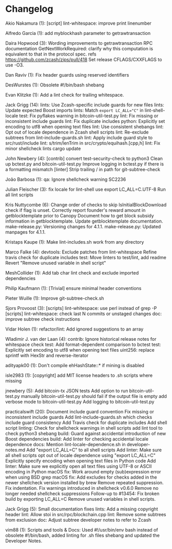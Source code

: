 Changelog
=========

Akio Nakamura (1):
      [script] lint-whitespace: improve print linenumber

Alfredo Garcia (1):
      add myblockhash parameter to getrawtransaction

Daira Hopwood (3):
      Wording improvements to getrawtransaction RPC documentation
      GetNextWorkRequired: clarify why this computation is equivalent to that in the protocol spec. refs https://github.com/zcash/zips/pull/418
      Set release CFLAGS/CXXFLAGS to use -O3.

Dan Raviv (1):
      Fix header guards using reserved identifiers

DesWurstes (1):
      Obsolete #!/bin/bash shebang

Evan Klitzke (1):
      Add a lint check for trailing whitespace.

Jack Grigg (14):
      lints: Use Zcash-specific include guards for new files
      lints: Update expected Boost imports
      lints: Match `export LC_ALL="C"` in lint-shell-locale
      test: Fix pyflakes warning in bitcoin-util-test.py
      lint: Fix missing or inconsistent include guards
      lint: Fix duplicate includes
      python: Explicitly set encoding to utf8 when opening text files
      lint: Use consistent shebangs
      lint: Opt out of locale dependence in Zcash shell scripts
      lint: Re-exclude subtrees from lint-include-guards.sh
      lint: Apply include guard style to src/rust/include
      lint: s/trim/lenTrim in src/crypto/equihash.[cpp,h]
      lint: Fix minor shellcheck lints
      cargo update

John Newbery (4):
      [contrib] convert test-security-check to python3
      Clean up bctest.py and bitcoin-util-test.py
      Improve logging in bctest.py if there is a formatting mismatch
      [linter] Strip trailing / in path for git-subtree-check

João Barbosa (1):
      qa: Ignore shellcheck warning SC2236

Julian Fleischer (3):
      fix locale for lint-shell
      use export LC_ALL=C.UTF-8
      Run all lint scripts

Kris Nuttycombe (6):
      Change order of checks to skip IsInitialBlockDownload check if flag is unset.
      Correctly report founder's reward amount in getblocktemplate prior to Canopy
      Document how to get block subsidy information in getblocktemplate.
      Update getblocktemplate documentation.
      make-release.py: Versioning changes for 4.1.1.
      make-release.py: Updated manpages for 4.1.1.

Kristaps Kaupe (1):
      Make lint-includes.sh work from any directory

Marco Falke (4):
      devtools: Exclude patches from lint-whitespace
      Refine travis check for duplicate includes
      test: Move linters to test/lint, add readme
      Revert "Remove unused variable in shell script"

MeshCollider (1):
      Add tab char lint check and exclude imported dependencies

Philip Kaufmann (1):
      [Trivial] ensure minimal header conventions

Pieter Wuille (1):
      Improve git-subtree-check.sh

Sjors Provoost (3):
      [scripts] lint-whitespace: use perl instead of grep -P
      [scripts] lint-whitespace: check last N commits or unstaged changes
      doc: improve subtree check instructions

Vidar Holen (1):
      refactor/lint: Add ignored suggestions to an array

Wladimir J. van der Laan (4):
      contrib: Ignore historical release notes for whitespace check
      test: Add format-dependent comparison to bctest
      test: Explicitly set encoding to utf8 when opening text files
      uint256: replace sprintf with HexStr and reverse-iterator

adityapk00 (1):
      Don't compile ehHashState::* if mining is disabled

isle2983 (1):
      [copyright] add MIT license headers to .sh scripts where missing

jnewbery (5):
      Add bitcoin-tx JSON tests
      Add option to run bitcoin-util-test.py manually
      bitcoin-util-test.py should fail if the output file is empty
      add verbose mode to bitcoin-util-test.py
      Add logging to bitcoin-util-test.py

practicalswift (20):
      Document include guard convention
      Fix missing or inconsistent include guards
      Add lint-include-guards.sh which checks include guard consistency
      Add Travis check for duplicate includes
      Add shell script linting: Check for shellcheck warnings in shell scripts
      add lint tool to check python3 shebang
      build: Guard against accidental introduction of new Boost dependencies
      build: Add linter for checking accidental locale dependence
      docs: Mention lint-locale-dependence.sh in developer-notes.md
      Add "export LC_ALL=C" to all shell scripts
      Add linter: Make sure all shell scripts opt out of locale dependence using "export LC_ALL=C"
      Explicitly specify encoding when opening text files in Python code
      Add linter: Make sure we explicitly open all text files using UTF-8 or ASCII encoding in Python
      macOS fix: Work around empty (sub)expression error when using BSD grep
      macOS fix: Add excludes for checks added in the newer shellcheck version installed by brew
      Remove repeated suppression. Fix indentation.
      Fix warnings introduced in shellcheck v0.6.0
      Remove no longer needed shellcheck suppressions
      Follow-up to #13454: Fix broken build by exporting LC_ALL=C
      Remove unused variables in shell scripts.

Jack Grigg (5):
      Small documentation fixes
      lints: Add a missing copyright header
      lint: Allow stoi in src/rpc/blockchain.cpp
      lint: Remove some subtrees from exclusion
      doc: Adjust subtree developer notes to refer to Zcash

vim88 (1):
      Scripts and tools & Docs: Used #!/usr/bin/env bash instead of obsolete #!/bin/bash, added linting for .sh files shebang and updated the Developer Notes.

